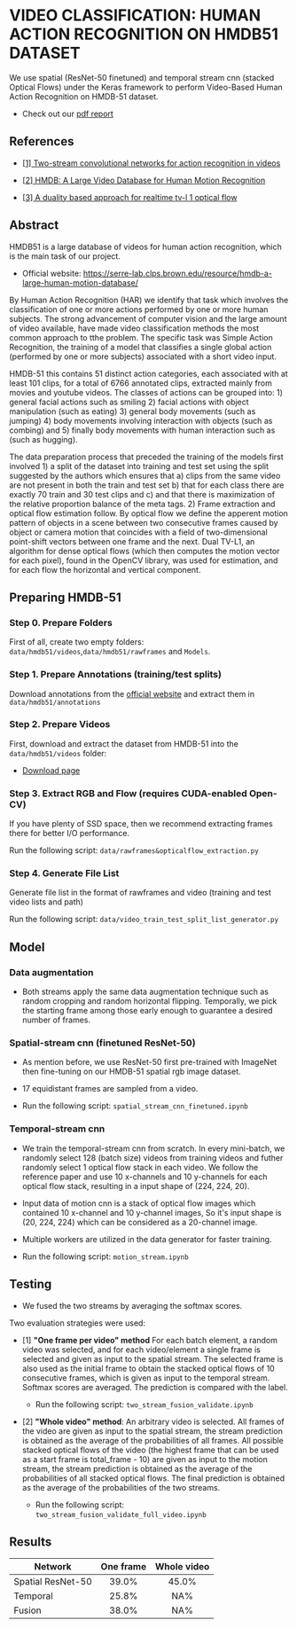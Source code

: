 # VIDEO CLASSIFICATION: HUMAN ACTION RECOGNITION ON HMDB51 DATASET

We use spatial (ResNet-50 finetuned) and temporal stream cnn (stacked Optical Flows) under the Keras framework to perform Video-Based Human Action Recognition on HMDB-51 dataset.

- Check out our [pdf report](https://github.com/giocoal/hmdb51-two-stream-action-recognition/blob/main/Report/Deep%20Learning%20-%20Video%20Action%20Recognition.pdf) 

## References

*  [[1] Two-stream convolutional networks for action recognition in videos](http://papers.nips.cc/paper/5353-two-stream-convolutional)

*  [[2] HMDB: A Large Video Database for Human Motion Recognition](https://serre-lab.clps.brown.edu/wp-content/uploads/2012/08/Kuehne_etal_iccv11.pdf)

*  [[3] A duality based approach for realtime tv-l 1 optical flow](https://www-pequan.lip6.fr/~bereziat/cours/master/vision/papers/zach07.pdf)

## Abstract

HMDB51 is a large database of videos for human action recognition, which is the main task of our project. 
- Official website: https://serre-lab.clps.brown.edu/resource/hmdb-a-large-human-motion-database/

By Human Action Recognition (HAR) we identify that task which involves the classification of one or more actions performed by one or more human subjects. The strong advancement of computer vision and the large amount of video available, have made video classification methods the most common approach to tthe problem.
The specific task was Simple Action Recognition, the training of a model that classifies a single global action (performed by one or more subjects) associated with a short video input.

HMDB-51 this contains 51 distinct action categories, each associated with at least 101 clips, for a total of 6766 annotated clips, extracted mainly from movies and youtube videos. The classes of actions can be grouped into: 1) general facial actions such as smiling 2) facial actions with object manipulation (such as eating) 3) general body movements (such as jumping) 4) body movements involving interaction with objects (such as combing) and 5) finally body movements with human interaction such as (such as hugging).

The data preparation process that preceded the training of the models first involved 1) a split of the dataset into training and test set using the split suggested by the authors which ensures that a) clips from the same video are not present in both the train and test set b) that for each class there are exactly 70 train and 30 test clips and c) and that there is maximization of the relative proportion balance of the meta tags.
2) Frame extraction and optical flow estimation follow. By optical flow we define the apperent motion pattern of objects in a scene between two consecutive frames caused by object or camera motion that coincides with a field of two-dimensional point-shift vectors between one frame and the next. Dual TV-L1, an algorithm for dense optical flows (which then computes the motion vector for each pixel), found in the OpenCV library, was used for estimation, and for each flow the horizontal and vertical component.

## Preparing HMDB-51

### Step 0. Prepare Folders

First of all, create two empty folders: `data/hmdb51/videos`,`data/hmdb51/rawframes` and `Models`.

### Step 1. Prepare Annotations (training/test splits)

Download annotations from the [official website](http://serre-lab.clps.brown.edu/wp-content/uploads/2013/10/test_train_splits.rar) and extract them in `data/hmdb51/annotations`

### Step 2. Prepare Videos
First, download and extract the dataset from HMDB-51 into the `data/hmdb51/videos` folder:
  * [Download page](http://serre-lab.clps.brown.edu/wp-content/uploads/2013/10/hmdb51_org.rar)

### Step 3. Extract RGB and Flow (requires CUDA-enabled Open-CV)

If you have plenty of SSD space, then we recommend extracting frames there for better I/O performance.

Run the following script: `data/rawframes&opticalflow_extraction.py`
  
### Step 4. Generate File List

Generate file list in the format of rawframes and video (training and test video lists and path)

Run the following script: `data/video_train_test_split_list_generator.py`

## Model

### Data augmentation

*  Both streams apply the same data augmentation technique such as random cropping and random horizontal flipping. Temporally, we pick the starting frame among those early enough to guarantee a desired number of frames. 

### Spatial-stream cnn (finetuned ResNet-50)

* As mention before, we use ResNet-50 first pre-trained with ImageNet then fine-tuning on our HMDB-51 spatial rgb image dataset. 

* 17 equidistant frames are sampled from a video. 

* Run the following script: `spatial_stream_cnn_finetuned.ipynb`

### Temporal-stream cnn

*  We train the temporal-stream cnn from scratch. In every mini-batch, we randomly select 128 (batch size) videos from training videos and futher randomly select 1 optical flow stack in each video. We follow the reference paper and use 10 x-channels and 10 y-channels for each optical flow stack, resulting in a input shape of (224, 224, 20). 

* Input data of motion cnn is a stack of optical flow images which contained 10 x-channel and 10 y-channel images, So it's input shape is (20, 224, 224) which can be considered as a 20-channel image.

* Multiple workers are utilized in the data generator for faster training.

* Run the following script: `motion_stream.ipynb` 

## Testing

*  We fused the two streams by averaging the softmax scores.

Two evaluation strategies were used:

* [1] **"One frame per video" method** For each batch element, a random video was selected, and for each video/element a single frame is selected and given as input to the spatial stream. The selected frame is also used as the initial frame to obtain the stacked optical flows of 10 consecutive frames, which is given as input to the temporal stream. Softmax scores are averaged. The prediction is compared with the label.
    * Run the following script: `two_stream_fusion_validate.ipynb` 

* [2]  **"Whole video" method**: An arbitrary video is selected. All frames of the video are given as input to the spatial stream, the stream prediction is obtained as the average of the probabilities of all frames. All possible stacked optical flows of the video (the highest frame that can be used as a start frame is total_frame - 10) are given as input to the motion stream, the stream prediction is obtained as the average of the probabilities of all stacked optical flows. The final prediction is obtained as the average of the probabilities of the two streams.
    * Run the following script: `two_stream_fusion_validate_full_video.ipynb` 

## Results
|Network     | One frame | Whole video  |
-------------|:--------------:|:----:|
|Spatial ResNet-50     |39.0%           |45.0% |
|Temporal    |25.8%           |NA% |
|Fusion      |38.0%           |NA% |
